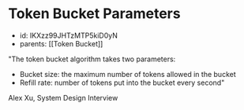 # Token Bucket Parameters
* id: IKXzz99JHTzMTP5kiD0yN
* parents: [[Token Bucket]]

"The token bucket algorithm takes two parameters:
- Bucket size: the maximum number of tokens allowed in the bucket
- Refill rate: number of tokens put into the bucket every second"

Alex Xu, System Design Interview